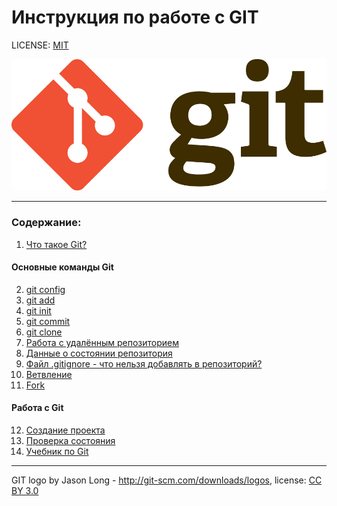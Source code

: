 # Инструкция по работе с GIT

LICENSE: [MIT](./license.md)

![git-logo](./assets/Git-Logo-2Color.png)

---

### Содержание:
1. [Что такое Git?](./gitinfo.md)
#### Основные команды Git
2. [git config](./config.md)
3. [git add](./add.md)
4. [git init](./init.md)
5. [git commit](./commit.md)
6. [git clone](./clone.md)
7. [Работа с удалённым репозиторием](./remote.md)
8. [Данные о состоянии репозитория](./status.md)
9. [Файл .gitignore - что нельзя добавлять в репозиторий?](./gitignore.md)
10. [Ветвление](./branches.md)
11. [Fork](./fork.md)
#### Работа с Git
12. [Создание проекта](./create.md)
13. [Проверка состояния](./statuschecking.md)
14. [Учебник по Git](./educate.md)
---

GIT logo by Jason Long - http://git-scm.com/downloads/logos, license: [CC BY 3.0](https://creativecommons.org/licenses/by/3.0/)

